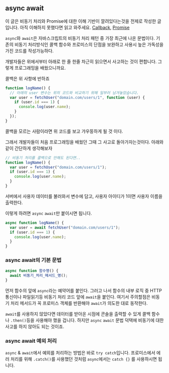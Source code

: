 ## async await

이 글은 비동기 처리와 Promise에 대한 이해 기반이 깔려있다는것을 전제로 작성한 글입니다.
아직 이해하지 못했다면 읽고 와주세요. [Callback](./Callback.md), [Promise](./Promise.md)

`async`와 `await`은 자바스크립트의 비동기 처리 패턴 중 가장 최근에 나온 문법이다. 기존의 비동기 처리방식인 콜백 함수와 프로미스의 단점을 보완하고 사용시 높은 가독성을 가진 코드를 작성가능하다.

개발자들은 위에서부터 아래로 한 줄 한줄 차근히 읽으면서 사고하는 것이 편합니다. 그렇게 프로그래밍을 배웠으니까요.

콜백은 위 사항에 반하죠

```js
function logName() {
  // 아래의 user 변수는 위의 코드와 비교하기 위해 일부러 남겨놓았습니다.
  var user = fetchUser("domain.com/users/1", function (user) {
    if (user.id === 1) {
      console.log(user.name);
    }
  });
}
```

콜백을 모르는 사람이라면 위 코드를 보고 갸우뚱하게 될 것 이다.

그래서 개발자들이 처음 프로그래밍을 배웠던 그때 그 사고로 돌아가자는것이다. 아래와 같이 간단하게 생각해보자

```js
// 비동기 처리를 콜백으로 안해도 된다면..
function logName() {
  var user = fetchUser("domain.com/users/1");
  if (user.id === 1) {
    console.log(user.name);
  }
}
```

서버에서 사용자 데이터를 불러와서 변수에 담고, 사용자 아이디가 1이면 사용자 이름을 출력한다.

이렇게 하려면 `async` `await`만 붙이시면 됩니다.

```js
async function logName() {
  var user = await fetchUser("domain.com/users/1");
  if (user.id === 1) {
    console.log(user.name);
  }
}
```

### async await의 기본 문법

```js
async function 함수명() {
  await 비동기_처리_메서드_명();
}
```

먼저 함수의 앞에 `async`라는 예약어를 붙인다. 그러고 나서 함수의 내부 로직 중 HTTP 통신이나 파일읽기등 비동기 처리 코드 앞에 `await`을 붙인다. 여기서 주의할점은 비동기 처리 메서드가 꼭 프로미스 객체를 반환해야 `await`가 의도한 대로 동작한다.

`await`를 사용하지 않았다면 데이터를 받아온 시점에 콘솔을 출력할 수 있게 콜백 함수나 `.then()`등을 사용해야 했을 겁니다. 하지만 `async` `await` 문법 덕택에 비동기에 대한 사고를 하지 않아도 되는 것이죠.

### async await 예외 처리

`async` & `await`에서 예외를 처리하는 방법은 바로 `try catch`입니다. 프로미스에서 에러 처리를 위해 `.catch()`를 사용했던 것처럼 `async`에서는 `catch {}` 를 사용하시면 됩니다.
